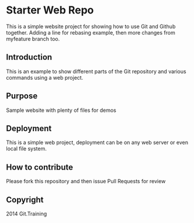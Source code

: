 # Starter Web Repo
This is a simple website project for showing how to use Git and Github together. Adding a line for rebasing example, then more changes from myfeature branch too.

## Introduction
This is an example to show different parts of the Git repository and various commands using a web project.

## Purpose
Sample website with plenty of files for demos

## Deployment
This is a simple web project, deployment can be on any web server or even local file system.

## How to contribute
Please fork this repository and then issue Pull Requests for review

## Copyright
2014 Git.Training